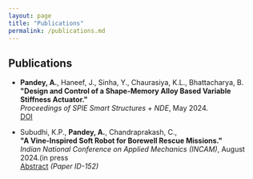 ```yaml
---
layout: page
title: "Publications"
permalink: /publications.md
---
```


## Publications

- **Pandey, A.**, Haneef, J., Sinha, Y., Chaurasiya, K.L., Bhattacharya, B.<br>
  **"Design and Control of a Shape-Memory Alloy Based Variable Stiffness Actuator."**<br>
  *Proceedings of SPIE Smart Structures + NDE*, May 2024.<br>
  [DOI](https://doi.org/10.1117/12.3010086) 

- Subudhi, K.P., **Pandey, A.**, Chandraprakash, C.,<br>
  **"A Vine-Inspired Soft Robot for Borewell Rescue Missions."**<br>
  *Indian National Conference on Applied Mechanics (INCAM)*, August 2024.(in press<br> 
  [Abstract](https://incam.isam.co.in/book-of-abstracts) *(Paper ID-152)* 
